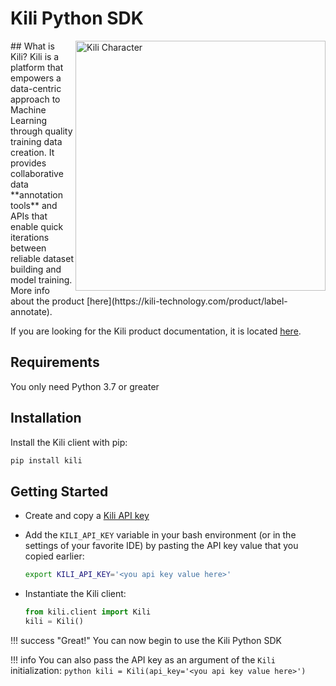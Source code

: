 # Kili Python SDK

<img src="assets/Kili_Core_Illustration_Interact.png" alt="Kili Character" align="right" style="height:400px;"/>
## What is Kili?
Kili is a platform that empowers a data-centric approach to Machine Learning through quality training data creation. It provides collaborative data **annotation tools** and APIs that enable quick iterations between reliable dataset building and model training. More info about the product [here](https://kili-technology.com/product/label-annotate).

If you are looking for the Kili product documentation, it is located [here](https://docs.kili-technology.com/docs).

## Requirements

You only need Python 3.7 or greater

## Installation

Install the Kili client with pip:

```bash
pip install kili
```

## Getting Started

- Create and copy a [Kili API key](https://docs.kili-technology.com/docs/creating-an-api-key)
- Add the `KILI_API_KEY` variable in your bash environment (or in the settings of your favorite IDE) by pasting the API key value that you copied earlier:

  ```bash
  export KILI_API_KEY='<you api key value here>'
  ```

- Instantiate the Kili client:

  ```python
  from kili.client import Kili
  kili = Kili()
  ```

!!! success "Great!"
    You can now begin to use the Kili Python SDK

!!! info
    You can also pass the API key as an argument of the `Kili` initialization:
    `python kili = Kili(api_key='<you api key value here>') `

